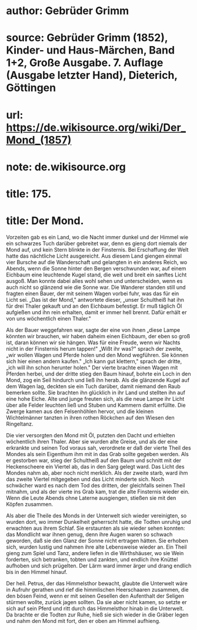 # author: Gebrüder Grimm
# source: Gebrüder Grimm (1852), Kinder- und Haus-Märchen, Band 1+2, Große Ausgabe. 7. Auflage (Ausgabe letzter Hand), Dieterich, Göttingen
# url: https://de.wikisource.org/wiki/Der_Mond_(1857)
# note: de.wikisource.org
# title: 175.

# title: Der Mond.

Vorzeiten gab es ein Land, wo die Nacht immer dunkel und der Himmel wie ein schwarzes Tuch darüber gebreitet war, denn es gieng dort niemals der Mond auf, und kein Stern blinkte in der Finsternis. Bei Erschaffung der Welt hatte das nächtliche Licht ausgereicht. Aus diesem Land giengen einmal vier Bursche auf die Wanderschaft und gelangten in ein anderes Reich, wo Abends, wenn die Sonne hinter den Bergen verschwunden war, auf einem Eichbaum eine leuchtende Kugel stand, die weit und breit ein sanftes Licht ausgoß. Man konnte dabei alles wohl sehen und unterscheiden, wenn es auch nicht so glänzend wie die Sonne war. Die Wanderer standen still und fragten einen Bauer, der mit seinem Wagen vorbei fuhr, was das für ein Licht sei. „Das ist der Mond," antwortete dieser, „unser Schultheiß hat ihn für drei Thaler gekauft und an den Eichbaum befestigt. Er muß täglich Öl aufgießen und ihn rein erhalten, damit er immer hell brennt. Dafür erhält er von uns wöchentlich einen Thaler." 

Als der Bauer weggefahren war, sagte der eine von ihnen „diese Lampe könnten wir brauchen, wir haben daheim einen Eichbaum, der eben so groß ist, daran können wir sie hängen. Was für eine Freude, wenn wir Nachts nicht in der Finsternis herum tappen!" „Wißt ihr was?" sprach der zweite, „wir wollen Wagen und Pferde holen und den Mond wegführen. Sie können sich hier einen andern kaufen." „Ich kann gut klettern," sprach der dritte, „ich will ihn schon herunter holen." Der vierte brachte einen Wagen mit Pferden herbei, und der dritte stieg den Baum hinauf,  bohrte ein Loch in den Mond, zog ein Seil hindurch und ließ ihn herab. Als die glänzende Kugel auf dem Wagen lag, deckten sie ein Tuch darüber, damit niemand den Raub bemerken sollte. Sie brachten ihn glücklich in ihr Land und stellten ihn auf eine hohe Eiche. Alte und junge freuten sich, als die neue Lampe ihr Licht über alle Felder leuchten ließ und Stuben und Kammern damit erfüllte. Die Zwerge kamen aus den Felsenhöhlen hervor, und die kleinen Wichtelmänner tanzten in ihren rothen Röckchen auf den Wiesen den Ringeltanz. 

Die vier versorgten den Mond mit Öl, putzten den Dacht und erhielten wöchentlich ihren Thaler. Aber sie wurden alte Greise, und als der eine erkrankte und seinen Tod voraus sah, verordnete er daß der vierte Theil des Mondes als sein Eigenthum ihm mit in das Grab sollte gegeben werden. Als er gestorben war, stieg der Schultheiß auf den Baum und schnitt mit der Heckenscheere ein Viertel ab, das in den Sarg gelegt ward. Das Licht des Mondes nahm ab, aber noch nicht merklich. Als der zweite starb, ward ihm das zweite Viertel mitgegeben und das Licht minderte sich. Noch schwächer ward es nach dem Tod des dritten, der gleichfalls seinen Theil mitnahm, und als der vierte ins Grab kam, trat die alte Finsternis wieder ein. Wenn die Leute Abends ohne Laterne ausgiengen, stießen sie mit den Köpfen zusammen. 

Als aber die Theile des Monds in der Unterwelt sich wieder vereinigten, so wurden dort, wo immer Dunkelheit geherrscht hatte, die Todten unruhig und erwachten aus ihrem Schlaf. Sie erstaunten als sie wieder sehen konnten: das Mondlicht war ihnen genug, denn ihre Augen waren so schwach geworden, daß sie den Glanz der Sonne nicht ertragen hätten. Sie erhoben sich, wurden lustig und nahmen ihre alte Lebensweise wieder an. Ein Theil gieng zum Spiel und Tanz, andere liefen in die Wirthshäuser, wo sie Wein forderten, sich betranken, tobten und zankten,  und endlich ihre Knüttel aufhoben und sich prügelten. Der Lärm ward immer ärger und drang endlich bis in den Himmel hinauf. 

Der heil. Petrus, der das Himmelsthor bewacht, glaubte die Unterwelt wäre in Aufruhr gerathen und rief die himmlischen Heerschaaren zusammen, die den bösen Feind, wenn er mit seinen Gesellen den Aufenthalt der Seligen stürmen wollte, zurück jagen sollten. Da sie aber nicht kamen, so setzte er sich auf sein Pferd und ritt durch das Himmelsthor hinab in die Unterwelt. Da brachte er die Todten zur Ruhe, hieß sie sich wieder in die Gräber legen und nahm den Mond mit fort, den er oben am Himmel aufhieng. 


